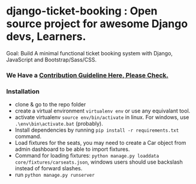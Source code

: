 # django-ticket-booking : Open source project for awesome Django devs, Learners.
Goal: Build A minimal functional ticket booking system with Django, JavaScript and Bootstrap/Sass/CSS.

### We Have a [Contribution Guideline Here, Please Check.](contribute.md)


### Installation
+ clone & go to the repo folder
+ create a virtual environment `virtualenv env` or use any equivalant tool.
+ activate virtualenv `source env/bin/activate` in linux. For windows, use `.\env\bin\activate.bat` (probably).
+ Install dependencies by running `pip install -r requirements.txt` command.
+ Load fixtures for the seats, you may need to create a Car object from admin dashboard to be able to import fixtures.
+ Command for loading fixtures: `python manage.py loaddata core/fixtures/carseats.json`, windows users should use backslash instead of forward slashes.
+ run `python manage.py runserver`
